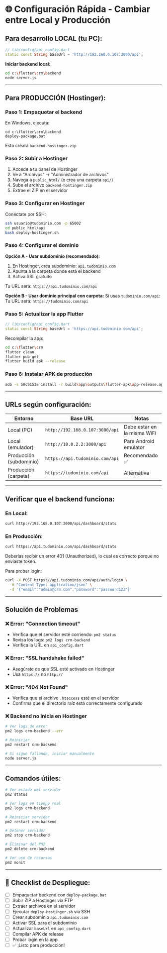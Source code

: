 # 🌐 Configuración Rápida - Cambiar entre Local y Producción

## Para desarrollo LOCAL (tu PC):

```dart
// lib/config/api_config.dart
static const String baseUrl = 'http://192.168.0.107:3000/api';
```

**Iniciar backend local:**
```bash
cd c:\flutter\crm\backend
node server.js
```

---

## Para PRODUCCIÓN (Hostinger):

### Paso 1: Empaquetar el backend

En Windows, ejecuta:
```batch
cd c:\flutter\crm\backend
deploy-package.bat
```

Esto creará `backend-hostinger.zip`

### Paso 2: Subir a Hostinger

1. Accede a tu panel de Hostinger
2. Ve a "Archivos" → "Administrador de archivos"
3. Navega a `public_html/` (o crea una carpeta `api/`)
4. Sube el archivo `backend-hostinger.zip`
5. Extrae el ZIP en el servidor

### Paso 3: Configurar en Hostinger

Conéctate por SSH:
```bash
ssh usuario@tudominio.com -p 65002
cd public_html/api
bash deploy-hostinger.sh
```

### Paso 4: Configurar el dominio

**Opción A - Usar subdominio (recomendado):**
1. En Hostinger, crea subdominio: `api.tudominio.com`
2. Apunta a la carpeta donde está el backend
3. Activa SSL gratuito

Tu URL será: `https://api.tudominio.com/api`

**Opción B - Usar dominio principal con carpeta:**
Si usas `tudominio.com/api`:
Tu URL será: `https://tudominio.com/api`

### Paso 5: Actualizar la app Flutter

```dart
// lib/config/api_config.dart
static const String baseUrl = 'https://api.tudominio.com/api';
```

Recompilar la app:
```bash
cd c:\flutter\crm
flutter clean
flutter pub get
flutter build apk --release
```

### Paso 6: Instalar APK de producción

```bash
adb -s 50c9153e install -r build\app\outputs\flutter-apk\app-release.apk
```

---

## URLs según configuración:

| Entorno | Base URL | Notas |
|---------|----------|-------|
| Local (PC) | `http://192.168.0.107:3000/api` | Debe estar en la misma WiFi |
| Local (emulador) | `http://10.0.2.2:3000/api` | Para Android emulator |
| Producción (subdominio) | `https://api.tudominio.com/api` | Recomendado ✅ |
| Producción (carpeta) | `https://tudominio.com/api` | Alternativa |

---

## Verificar que el backend funciona:

### En Local:
```bash
curl http://192.168.0.107:3000/api/dashboard/stats
```

### En Producción:
```bash
curl https://api.tudominio.com/api/dashboard/stats
```

Deberías recibir un error 401 (Unauthorized), lo cual es correcto porque no enviaste token.

Para probar login:
```bash
curl -X POST https://api.tudominio.com/api/auth/login \
  -H "Content-Type: application/json" \
  -d '{"email":"admin@crm.com","password":"password123"}'
```

---

## Solución de Problemas

### ❌ Error: "Connection timeout"
- Verifica que el servidor esté corriendo: `pm2 status`
- Revisa los logs: `pm2 logs crm-backend`
- Verifica la URL en `api_config.dart`

### ❌ Error: "SSL handshake failed"
- Asegúrate de que SSL esté activado en Hostinger
- Usa `https://` no `http://`

### ❌ Error: "404 Not Found"
- Verifica que el archivo `.htaccess` esté en el servidor
- Confirma que el directorio raíz está correctamente configurado

### ❌ Backend no inicia en Hostinger
```bash
# Ver logs de error
pm2 logs crm-backend --err

# Reiniciar
pm2 restart crm-backend

# Si sigue fallando, iniciar manualmente
node server.js
```

---

## Comandos útiles:

```bash
# Ver estado del servidor
pm2 status

# Ver logs en tiempo real
pm2 logs crm-backend

# Reiniciar servidor
pm2 restart crm-backend

# Detener servidor
pm2 stop crm-backend

# Eliminar del PM2
pm2 delete crm-backend

# Ver uso de recursos
pm2 monit
```

---

## 🎯 Checklist de Despliegue:

- [ ] Empaquetar backend con `deploy-package.bat`
- [ ] Subir ZIP a Hostinger via FTP
- [ ] Extraer archivos en el servidor
- [ ] Ejecutar `deploy-hostinger.sh` via SSH
- [ ] Crear subdominio `api.tudominio.com`
- [ ] Activar SSL para el subdominio
- [ ] Actualizar `baseUrl` en `api_config.dart`
- [ ] Compilar APK de release
- [ ] Probar login en la app
- [ ] ✅ ¡Listo para producción!
